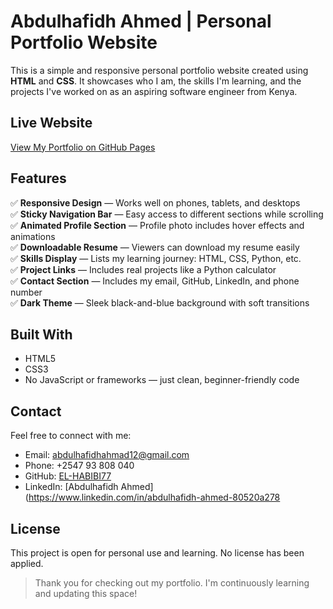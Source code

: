 #  Abdulhafidh Ahmed | Personal Portfolio Website

This is a simple and responsive personal portfolio website created using **HTML** and **CSS**. It showcases who I am, the skills I'm learning, and the projects I've worked on as an aspiring software engineer from Kenya.


##  Live Website

 [View My Portfolio on GitHub Pages](https://el-habibi77.github.io/ABDUL-PORTFOLIO)


##  Features

✅ **Responsive Design** — Works well on phones, tablets, and desktops  
✅ **Sticky Navigation Bar** — Easy access to different sections while scrolling  
✅ **Animated Profile Section** — Profile photo includes hover effects and animations  
✅ **Downloadable Resume** — Viewers can download my resume easily  
✅ **Skills Display** — Lists my learning journey: HTML, CSS, Python, etc.  
✅ **Project Links** — Includes real projects like a Python calculator  
✅ **Contact Section** — Includes my email, GitHub, LinkedIn, and phone number  
✅ **Dark Theme** — Sleek black-and-blue background with soft transitions


##  Built With

- HTML5  
- CSS3  
- No JavaScript or frameworks — just clean, beginner-friendly code


##  Contact

Feel free to connect with me:

-  Email: abdulhafidhahmad12@gmail.com  
-  Phone: +2547 93 808 040  
-  GitHub: [EL-HABIBI77](https://github.com/EL-HABIBI77)  
-  LinkedIn: [Abdulhafidh Ahmed](https://www.linkedin.com/in/abdulhafidh-ahmed-80520a278

## License

This project is open for personal use and learning. No license has been applied.

> Thank you for checking out my portfolio. I'm continuously learning and updating this space!
